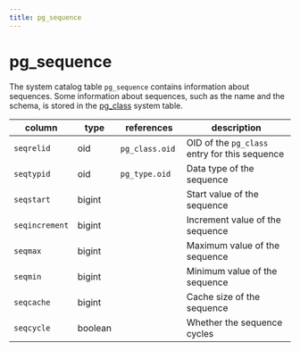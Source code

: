```yaml
---
title: pg_sequence
---
```


# pg_sequence

The system catalog table `pg_sequence` contains information about sequences. Some information about sequences, such as the name and the schema, is stored in the [pg_class](pg_class.html) system table.

|column|type|references|description|
|------|----|----------|-----------|
|`seqrelid`|oid|`pg_class.oid` |OID of the `pg_class` entry for this sequence|
|`seqtypid`|oid|`pg_type.oid`|Data type of the sequence|
|`seqstart`|bigint| |Start value of the sequence|
|`seqincrement`|bigint| |Increment value of the sequence|
|`seqmax`|bigint| |Maximum value of the sequence|
|`seqmin`|bigint| |Minimum value of the sequence|
|`seqcache`|bigint| |Cache size of the sequence|
|`seqcycle`|boolean| |Whether the sequence cycles|
